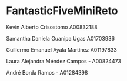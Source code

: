 # FantasticFiveMiniReto
Kevin Alberto Crisostomo A00832188

Samantha Daniela Guanipa Ugas A01703936

Guillermo Emanuel Ayala Martínez A01197833

Laura Alejandra Méndez Campos - A00824473

André Borda Ramos - A01284398
